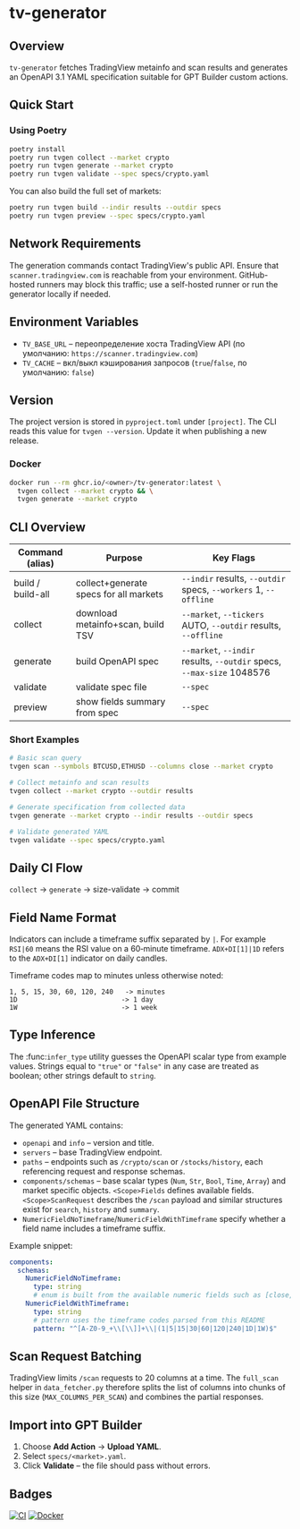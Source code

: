 # tv-generator

## Overview

`tv-generator` fetches TradingView metainfo and scan results and generates an OpenAPI 3.1 YAML specification suitable for GPT Builder custom actions.

## Quick Start

### Using Poetry
```bash
poetry install
poetry run tvgen collect --market crypto
poetry run tvgen generate --market crypto
poetry run tvgen validate --spec specs/crypto.yaml
```
You can also build the full set of markets:
```bash
poetry run tvgen build --indir results --outdir specs
poetry run tvgen preview --spec specs/crypto.yaml
```

## Network Requirements
The generation commands contact TradingView's public API. Ensure that `scanner.tradingview.com` is reachable from your environment. GitHub-hosted runners may block this traffic; use a self-hosted runner or run the generator locally if needed.

## Environment Variables
- `TV_BASE_URL` – переопределение хоста TradingView API (по умолчанию: `https://scanner.tradingview.com`)
- `TV_CACHE` – вкл/выкл кэширования запросов (`true`/`false`, по умолчанию: `false`)

## Version
The project version is stored in `pyproject.toml` under `[project]`. The CLI reads this value for `tvgen --version`. Update it when publishing a new release.

### Docker
```bash
docker run --rm ghcr.io/<owner>/tv-generator:latest \
  tvgen collect --market crypto && \
  tvgen generate --market crypto
```

## CLI Overview
| Command (alias) | Purpose                                       | Key Flags |
|-----------------|-----------------------------------------------|-----------|
| build / build-all | collect+generate specs for all markets        | `--indir` results, `--outdir` specs, `--workers` 1, `--offline` |
| collect         | download metainfo+scan, build TSV             | `--market`, `--tickers` AUTO, `--outdir` results, `--offline` |
| generate        | build OpenAPI spec                            | `--market`, `--indir` results, `--outdir` specs, `--max-size` 1048576 |
| validate        | validate spec file                            | `--spec` |
| preview         | show fields summary from spec                 | `--spec` |

### Short Examples
```bash
# Basic scan query
tvgen scan --symbols BTCUSD,ETHUSD --columns close --market crypto

# Collect metainfo and scan results
tvgen collect --market crypto --outdir results

# Generate specification from collected data
tvgen generate --market crypto --indir results --outdir specs

# Validate generated YAML
tvgen validate --spec specs/crypto.yaml
```

## Daily CI Flow
`collect` → `generate` → size-validate → commit

## Field Name Format
Indicators can include a timeframe suffix separated by `|`. For example `RSI|60` means the RSI value on a 60‑minute timeframe. `ADX+DI[1]|1D` refers to the `ADX+DI[1]` indicator on daily candles.

Timeframe codes map to minutes unless otherwise noted:
```
1, 5, 15, 30, 60, 120, 240   -> minutes
1D                          -> 1 day
1W                          -> 1 week
```

## Type Inference
The :func:`infer_type` utility guesses the OpenAPI scalar type from example
values. Strings equal to ``"true"`` or ``"false"`` in any case are treated as
boolean; other strings default to ``string``.

## OpenAPI File Structure
The generated YAML contains:
- `openapi` and `info` – version and title.
- `servers` – base TradingView endpoint.
- `paths` – endpoints such as `/crypto/scan` or `/stocks/history`, each referencing request and response schemas.
- `components/schemas` – base scalar types (`Num`, `Str`, `Bool`, `Time`, `Array`) and market specific objects. `<Scope>Fields` defines available fields. `<Scope>ScanRequest` describes the `/scan` payload and similar structures exist for `search`, `history` and `summary`.
- `NumericFieldNoTimeframe`/`NumericFieldWithTimeframe` specify whether a field name includes a timeframe suffix.

Example snippet:
```yaml
components:
  schemas:
    NumericFieldNoTimeframe:
      type: string
      # enum is built from the available numeric fields such as [close, volume, ...]
    NumericFieldWithTimeframe:
      type: string
      # pattern uses the timeframe codes parsed from this README
      pattern: "^[A-Z0-9_+\\[\\]]+\\|(1|5|15|30|60|120|240|1D|1W)$"
```

## Scan Request Batching
TradingView limits `/scan` requests to 20 columns at a time. The
`full_scan` helper in `data_fetcher.py` therefore splits the list of
columns into chunks of this size (`MAX_COLUMNS_PER_SCAN`) and combines
the partial responses.

## Import into GPT Builder
1. Choose **Add Action** → **Upload YAML**.
2. Select `specs/<market>.yaml`.
3. Click **Validate** – the file should pass without errors.

## Badges
[![CI](https://github.com/<owner>/tv-generator/actions/workflows/ci.yml/badge.svg)](https://github.com/<owner>/tv-generator/actions/workflows/ci.yml)
[![Docker](https://img.shields.io/badge/docker-ghcr.io/<owner>/tv-generator-blue)](https://github.com/<owner>/tv-generator/pkgs/container/tv-generator)
